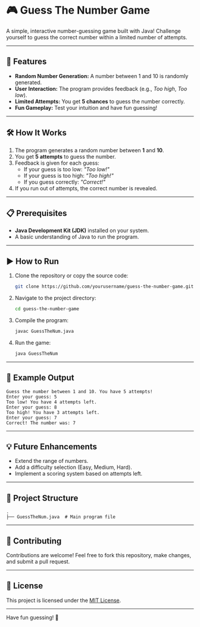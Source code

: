 # 🎮 Guess The Number Game

A simple, interactive number-guessing game built with Java! Challenge yourself to guess the correct number within a limited number of attempts.

---

## 🚀 Features
- **Random Number Generation:** A number between 1 and 10 is randomly generated.
- **User Interaction:** The program provides feedback (e.g., *Too high*, *Too low*).
- **Limited Attempts:** You get **5 chances** to guess the number correctly.
- **Fun Gameplay:** Test your intuition and have fun guessing!

---

## 🛠️ How It Works
1. The program generates a random number between **1** and **10**.
2. You get **5 attempts** to guess the number.
3. Feedback is given for each guess:
   - If your guess is too low: *"Too low!"*
   - If your guess is too high: *"Too high!"*
   - If you guess correctly: *"Correct!"*
4. If you run out of attempts, the correct number is revealed.

---

## 📋 Prerequisites
- **Java Development Kit (JDK)** installed on your system.
- A basic understanding of Java to run the program.

---

## ▶️ How to Run

1. Clone the repository or copy the source code:
   ```bash
   git clone https://github.com/yourusername/guess-the-number-game.git
   ```
2. Navigate to the project directory:
   ```bash
   cd guess-the-number-game
   ```
3. Compile the program:
   ```bash
   javac GuessTheNum.java
   ```
4. Run the game:
   ```bash
   java GuessTheNum
   ```

---

## 📖 Example Output

```plaintext
Guess the number between 1 and 10. You have 5 attempts!
Enter your guess: 5
Too low! You have 4 attempts left.
Enter your guess: 8
Too high! You have 3 attempts left.
Enter your guess: 7
Correct! The number was: 7
```

---

## 💡 Future Enhancements
- Extend the range of numbers.
- Add a difficulty selection (Easy, Medium, Hard).
- Implement a scoring system based on attempts left.

---

## 📂 Project Structure
```plaintext
.
├── GuessTheNum.java  # Main program file
```

---

## 🤝 Contributing
Contributions are welcome! Feel free to fork this repository, make changes, and submit a pull request.

---

## 📜 License
This project is licensed under the [MIT License](LICENSE).

---

Have fun guessing! 🎉
